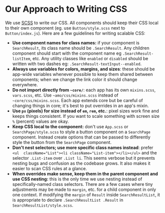 # Our Approach to Writing CSS

We use [SCSS](http://sass-lang.com/documentation/file.SCSS_FOR_SASS_USERS.html) to write our CSS. All components should keep their CSS local to their own component (eg. use `Button/style.scss` next to `Button/index.js`). Here are a few guidelines for writing scalable CSS:

* **Use component names for class names:** if your component is `SearchResult`, its class name should be `.SearchResult`. Any children component should start with the component name eg `.SearchResult-listItem`, etc. Any utility classes like `enabled` or `disabled` should be written with two dashes eg: `.SearchResult-textInput--enabled`.
* **Always use variables for colors, margins, and sizes**: these should be app-wide variables whenever possible to keep them shared between components; when we change the link color it should change everywhere.
* **Do not import directly from `~core/`**: each app has its own `mixins.scss`, `vars.scss`, etc. Use `~amo/css/mixins.scss` instead of `~core/css/mixins.scss`. Each app extends core but be careful of changing things in core; it's best to put overrides in an app's mixin.
* **Use `px` (pixels) for size instead of `em`, `rem`, etc.**: pixel sizes work fine and keeps things consistent. If you want to scale something with screen size `%` (percent) values are okay.
* **Keep CSS local to the component:** don't use `App.scss` or `SearchPage/style.scss` to style a button component on a `SearchPage` component. Instead create options that can be passed to differently style the button from the `SearchPage` component.
* **Don't nest selectors; use more specific class names instead**: prefer `<ul  className="List"><li className="List-item"></li></ul>` and the selector `.List-item` over `.List li`. This seems verbose but it prevents nesting bugs and confusion as the codebase grows. It also makes it easier to scan CSS rules at a glance.
* **When overrides make sense, keep them in the parent component and use CSS nesting:** this is the only time we use nesting instead of specifically-named class selectors. There are a few cases where tiny adjustments may be made to `margin`, etc. for a child component in only one context. If modifying the `margin` of `Result` inside `SearchResultList`, it is appropriate to declare `.SearchResultList .Result` in `SearchResultList/style.scss`.
